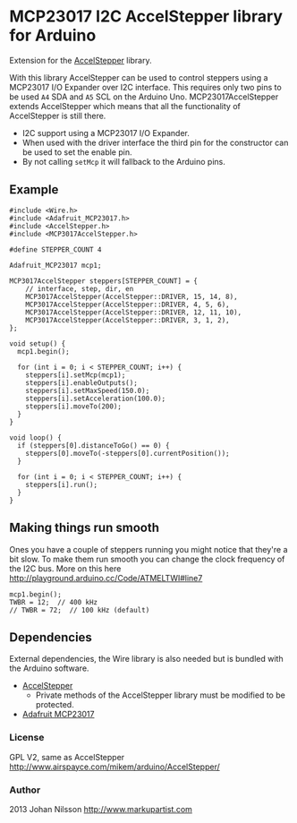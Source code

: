 
# MCP23017 I2C AccelStepper library for Arduino

Extension for the [AccelStepper](http://www.airspayce.com/mikem/arduino/AccelStepper/) library.

With this library AccelStepper can be used to control steppers using a MCP23017 I/O Expander over I2C interface. This requires only two pins to be used `A4` SDA and `A5` SCL on the Arduino Uno. MCP23017AccelStepper extends AccelStepper which means that all the functionality of AccelStepper is still there.

* I2C support using a MCP23017 I/O Expander.
* When used with the driver interface the third pin for the constructor can be used to set the enable pin.
* By not calling `setMcp` it will fallback to the Arduino pins.

## Example

    #include <Wire.h>
    #include <Adafruit_MCP23017.h>
    #include <AccelStepper.h>
    #include <MCP3017AccelStepper.h>

    #define STEPPER_COUNT 4

    Adafruit_MCP23017 mcp1;

	MCP3017AccelStepper steppers[STEPPER_COUNT] = {
	    // interface, step, dir, en
  	    MCP3017AccelStepper(AccelStepper::DRIVER, 15, 14, 8),
  	    MCP3017AccelStepper(AccelStepper::DRIVER, 4, 5, 6),
  	    MCP3017AccelStepper(AccelStepper::DRIVER, 12, 11, 10),
  	    MCP3017AccelStepper(AccelStepper::DRIVER, 3, 1, 2),
	};

    void setup() {
      mcp1.begin();
  
      for (int i = 0; i < STEPPER_COUNT; i++) {
        steppers[i].setMcp(mcp1);
        steppers[i].enableOutputs();
        steppers[i].setMaxSpeed(150.0);
        steppers[i].setAcceleration(100.0);
        steppers[i].moveTo(200);
      }
    }

    void loop() {
  	  if (steppers[0].distanceToGo() == 0) {
        steppers[0].moveTo(-steppers[0].currentPosition());
      }

      for (int i = 0; i < STEPPER_COUNT; i++) {
        steppers[i].run();
      }
    }

## Making things run smooth

Ones you have a couple of steppers running you might notice that they're a bit slow. To make them run smooth you can change the clock frequency of the I2C bus. More on this here <http://playground.arduino.cc/Code/ATMELTWI#line7>

    mcp1.begin();
    TWBR = 12;  // 400 kHz 
    // TWBR = 72;  // 100 kHz (default)

## Dependencies

External dependencies, the Wire library is also needed but is bundled with the Arduino software.

* [AccelStepper](http://www.airspayce.com/mikem/arduino/AccelStepper/)
	* Private methods of the AccelStepper library must be modified to be protected.
* [Adafruit MCP23017](https://github.com/adafruit/Adafruit-MCP23017-Arduino-Library)

### License

GPL V2, same as AccelStepper <http://www.airspayce.com/mikem/arduino/AccelStepper/>

### Author

2013 Johan Nilsson <http://www.markupartist.com>







